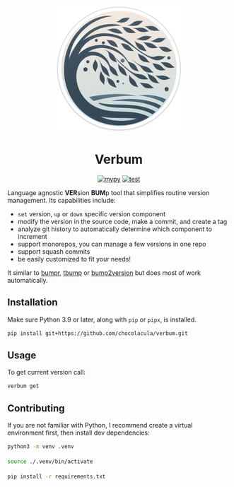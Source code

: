 <p align="center">
  <img src="readme/logo.png" alt="drawing" />
</p>
<h1 align="center">Verbum</h1>
<p align="center">
  <a href="https://github.com/chocolacula/verbum/actions/workflows/mypy.yml"><img src="https://github.com/chocolacula/verbum/actions/workflows/mypy.yml/badge.svg" alt="mypy"></a>
  <a href="https://github.com/chocolacula/verbum/actions/workflows/test.yml"><img src="https://github.com/chocolacula/verbum/actions/workflows/test.yml/badge.svg" alt="test"></a>
</p>

Language agnostic **VER**sion **BUM**p tool that simplifies routine version management. Its capabilities include:

- `set` version, `up` or `down` specific version component
- modify the version in the source code, make a commit, and create a tag
- analyze git history to automatically determine which component to increment
- support monorepos, you can manage a few versions in one repo
- support squash commits
- be easily customized to fit your needs!

It similar to [bumpr](https://github.com/noirbizarre/bumpr), [tbump](https://github.com/your-tools/tbump) or [bump2version](https://github.com/c4urself/bump2version?tab=readme-ov-file) but does most of work automatically.

## Installation

Make sure Python 3.9 or later, along with `pip` or `pipx`, is installed.

```sh
pip install git+https://github.com/chocolacula/verbum.git
```

## Usage

To get current version call:

```sh
verbum get
```

## Contributing

If you are not familiar with Python, I recommend create a virtual environment first, then install dev dependencies:

```sh
python3 -m venv .venv

source ./.venv/bin/activate

pip install -r requirements.txt
```
